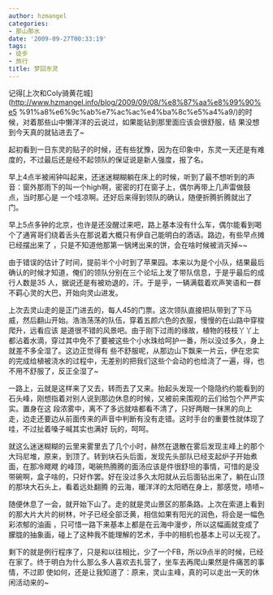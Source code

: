 ```yaml
---
author: hzmangel
categories:
- 那山那水
date: '2009-09-27T00:33:19'
tags:
- 徒步
- 旅行
title: 梦回东灵
---
```

记得[上次和Coly骑黄花城](http://www.hzmangel.info/blog/2009/09/08/%e8%87%aa%e8%99%90%e5
%91%a8%e6%9c%ab%e7%ac%ac%e4%ba%8c%e5%a4%a9/)的时候，对着那些山中懒洋洋的云说过，如果能钻到那里面应该会很舒服，结
果没想到今天真的就钻进去了~

起初看到一日东灵的贴子的时候，还有些犹豫，因为在印象中，东灵一天还是有难度的，不过最后还是经不起领队的保证说是新人强度，报了名。

早上4点半被闹钟叫起来，还迷迷糊糊躺在床上的时候，听到了最不想听到的声音：窗外那雨下的叫一个high啊，密密的打在窗子上，偶尔再带上几声雷做鼓点，当时那心是
一个哇凉啊。还好后来得到领队的确认，随便折腾折腾就出了门。

早上5点多钟的北京，也许是还没醒过来吧，路上基本没有什么车，偶尔能看到喝个了通宵哥们绕着舌头在那说着大概只有伊自己能明白的酒话。路边，有些早点摊已经摆出来了
，只是不知道他那第一锅烤出来的饼，会在啥时候被消灭掉~~

由于错误的估计了时间，提前半个小时到了苹果园。本来以为是个小队，结果最后确认的时候才知道，俺们的领队分别在三个论坛上发了带队信息，于是乎最后的成行人数是35
人，据说还是有被劝退的，汗。于是乎，一辆满载着欢声笑语和一群不羁心灵的大巴，开始向灵山进发。

上次去灵山走的是正门进去的，每人45的门票。这次领队直接把队带到了下马威，然后翻山开始。浩浩荡荡的队伍，穿着五颜六色的衣服，慢慢的在山路中穿梭爬升，远看应该
是道很不错的风景吧。由于刚下过雨的缘故，植物的枝枝丫丫上都沾着水滴，穿过其中免不了要被这些个小水珠给呵护一番，所以没过多久，身上就差不多全湿了。这边正觉得有
些不舒服呢，从那边山下飘来一片云，伊在忠实的完成给植被浇水的过程中，无差别的把我们这些个会动的也给浇了一遍，得，也不用不舒服了，反正全湿了~

一路上，云就是这样来了又去，转而去了又来。抬起头发现一个隐隐约约能看到的石头峰，刚想指着对别人说到那边休息的时候，又被前来围观的云们给包个严严实实。置身在这
段浓雾中，离不了多远就啥都看不清了，只好两眼一抹黑的向上走，边走还要边从前面传来的声音中判断有没有走错。这时手台的重要性就体现了哇，不过扯着嗓子喊其实也满好
玩的，呵呵。

就这么迷迷糊糊的云里来雾里去了几个小时，赫然在退散在雾后发现主峰上的那个大玛尼堆，原来，到顶了。转到块石头后面，发现先头部队已经支起炉子开始煮面，在那冷飕飕
的峰顶，喝碗热腾腾的面汤应该是件很舒坦的事情，可惜的是没带碗啊，盒子啥的，只好作罢。好在没过多久太阳就从云后面钻出来了，躺在山顶的那块大石头上，看着远处翻腾
的云海，暖洋洋的太阳晒在身上，那感觉，啧啧~

随便休息了一会，就开始下山了。走的就是灵山景区的那条路。上次在索道上看到的那大片大片的树林，叶子已经全部泛黄，相信如果有阳光的润色，将会是一幅色彩浓郁的油画
，只可惜一路下来基本上都是在云海中漫步，所以这幅画就变成了朦胧的抽象画，碰上了这种我不能理解的艺术，手中的相机也基本上可以无视了。

剩下的就是例行程序了，只是和以往相比，少了一个FB，所以9点半的时候，已经在家了。终于明白为什么那么多人喜欢去扎营了，坐车去再爬山果然是件痛苦的事情，不过即
使如何，还是让我知道了：原来，灵山主峰，真的可以走出一天的休闲活动来的~